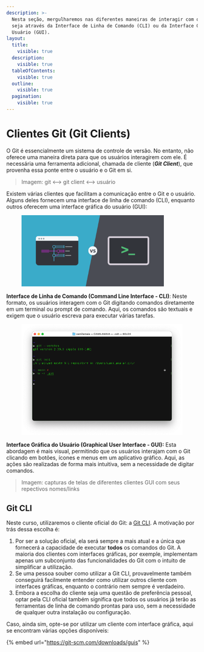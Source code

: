 ```yaml
---
description: >-
  Nesta seção, mergulharemos nas diferentes maneiras de interagir com o Git,
  seja através da Interface de Linha de Comando (CLI) ou da Interface Gráfica do
  Usuário (GUI).
layout:
  title:
    visible: true
  description:
    visible: true
  tableOfContents:
    visible: true
  outline:
    visible: true
  pagination:
    visible: true
---
```


# Clientes Git (Git Clients)

O Git é essencialmente um sistema de controle de versão. No entanto, não oferece uma maneira direta para que os usuários interagirem com ele. É necessária uma ferramenta adicional, chamada de cliente (_**Git Client**_), que provenha essa ponte entre o usuário e o Git em si.&#x20;

> Imagem: git <--> git client <--> usuário

Existem várias clientes que facilitam a comunicação entre o Git e o usuário. Alguns deles fornecem uma interface de linha de comando (CLI), enquanto outros oferecem uma interface gráfica do usuário (GUI):

<figure><img src="../../.gitbook/assets/image (16).png" alt="" width="375"><figcaption></figcaption></figure>

**Interface de Linha de Comando (Command Line Interface - CLI)**: Neste formato, os usuários interagem com o Git digitando comandos diretamente em um terminal ou prompt de comando. Aqui, os comandos são textuais e exigem que o usuário escreva para executar várias tarefas.

<figure><img src="../../.gitbook/assets/image (1).png" alt=""><figcaption></figcaption></figure>

**Interface Gráfica do Usuário (Graphical User Interface - GUI):** Esta abordagem é mais visual, permitindo que os usuários interajam com o Git clicando em botões, ícones e menus em um aplicativo gráfico. Aqui, as ações são realizadas de forma mais intuitiva, sem a necessidade de digitar comandos.

> Imagem: capturas de telas de diferentes clientes GUI com seus repectivos nomes/links

## Git CLI

Neste curso, utilizaremos o cliente oficial do Git: a [Git CLI](https://git-scm.com/book/en/v2/Getting-Started-The-Command-Line). A motivação por trás dessa escolha é:

1. Por ser a solução oficial, ela será sempre a mais atual e a única que fornecerá a capacidade de executar **todos** os comandos do Git. A maioria dos clientes com interfaces gráficas, por exemple, implementam apenas um subconjunto das funcionalidades do Git com o intuito de simplificar a utilização.
2. Se uma pessoa souber como utilizar a Git CLI, provavelmente também conseguirá facilmente entender como utilizar outros cliente com interfaces gráficas, enquanto o contrário nem sempre é verdadeiro.&#x20;
3. Embora a escolha do cliente seja uma questão de preferência pessoal, optar pela CLI oficial também significa que todos os usuários já terão as ferramentas de linha de comando prontas para uso, sem a necessidade de qualquer outra instalação ou configuração.

Caso, ainda sim, opte-se por utilizar um cliente com interface gráfica, aqui se encontram várias opções disponíveis:

{% embed url="https://git-scm.com/downloads/guis" %}

